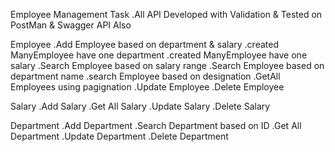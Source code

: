 Employee Management Task
.All API Developed with Validation & Tested on PostMan & Swagger API Also

Employee
.Add Employee based on department & salary
.created ManyEmployee have one department
.created ManyEmployee have one salary
.Search Employee based on salary range
.Search Employee based on department name
.search Employee based on designation 
.GetAll Employees using pagignation
.Update Employee
.Delete Employee


Salary
.Add Salary
.Get All Salary
.Update Salary
.Delete Salary

Department
.Add Department
.Search Department based on ID
.Get All Department
.Update Department
.Delete Department




